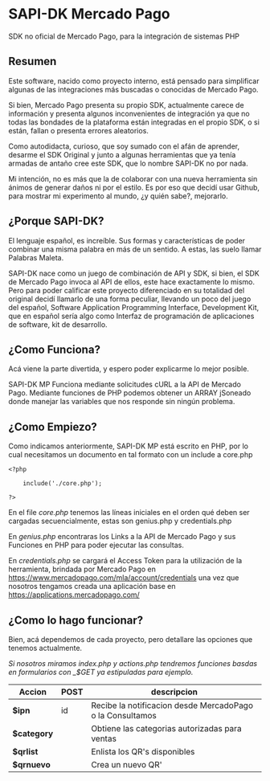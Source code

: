 # SAPI-DK Mercado Pago
SDK no oficial de Mercado Pago, para la integración de sistemas PHP


## Resumen
Este software, nacido como proyecto interno, está pensado para simplificar algunas de las integraciones más buscadas o conocidas de Mercado Pago.

Si bien, Mercado Pago presenta su propio SDK, actualmente carece de información y presenta algunos inconvenientes de integración ya que no todas las bondades de la plataforma están integradas en el propio SDK, o si están, fallan o presenta errores aleatorios.  

Como autodidacta, curioso, que soy sumado con el afán de aprender, desarme el SDK Original y junto a algunas herramientas que ya tenía armadas de antaño cree este SDK, que lo nombre SAPI-DK no por nada.  

Mi intención, no es más que la de colaborar con una nueva herramienta sin ánimos de generar daños ni por el estilo. Es por eso que decidí usar Github, para mostrar mi experimento al mundo, ¿y quién sabe?, mejorarlo.

## ¿Porque SAPI-DK?
El lenguaje español, es increíble. Sus formas y características de poder combinar una misma palabra en más de un sentido. A estas, las suelo llamar Palabras Maleta.  

SAPI-DK nace como un juego de combinación de API y SDK, si bien, el SDK de Mercado Pago invoca al API de ellos, este hace exactamente lo mismo. Pero para poder calificar este proyecto diferenciado en su totalidad del original decidí llamarlo de una forma peculiar, llevando un poco del juego del español, Software Application Programming Interface, Development Kit, que en español sería algo como Interfaz de programación de aplicaciones de software, kit de desarrollo.


## ¿Como Funciona?

Acá viene la parte divertida, y espero poder explicarme lo mejor posible.

SAPI-DK MP Funciona mediante solicitudes cURL a la API de Mercado Pago. Mediante funciones de PHP podemos obtener un ARRAY jSoneado donde manejar las variables que nos responde sin ningún problema.  

## ¿Como Empiezo?

Como indicamos anteriormente, SAPI-DK MP está escrito en PHP, por lo cual necesitamos un documento en tal formato con un include a core.php


```
<?php

	include('./core.php');

?>
```

En el file _core.php_ tenemos las líneas iniciales en el orden qué deben ser cargadas secuencialmente, estas son genius.php y credentials.php

En _genius.php_ encontraras los Links a la API de Mercado Pago y sus Funciones en PHP para poder ejecutar las consultas.  

En _credentials.php_ se cargará el Access Token para la utilización de la herramienta, brindada por Mercado Pago en https://www.mercadopago.com/mla/account/credentials una vez que nosotros tengamos creada una aplicación base en https://applications.mercadopago.com/



## ¿Como lo hago funcionar?
Bien, acá dependemos de cada proyecto, pero detallare las opciones que tenemos actualmente.

*Si nosotros miramos index.php y actions.php tendremos funciones basdas en formularios con __$_GET__ ya estipuladas para ejemplo.*

| Accion | POST | descripcion |
| ------ | ----------- | ----------- |
| __$ipn__   |id| Recibe la notificacion desde MercadoPago o la Consultamos |
| __$category__ || Obtiene las categorias autorizadas para ventas |
| __$qrlist__    || Enlista los QR's disponibles  |
| __$qrnuevo__    || Crea un nuevo QR'  |
